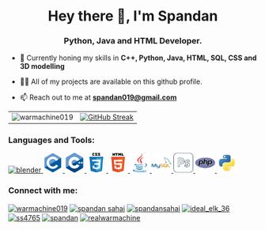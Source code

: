 <h1 align="center">Hey there 👋, I'm Spandan</h1>
<h3 align="center">Python, Java and HTML Developer.</h3>

- 🚀 Currently honing my skills in **C++, Python, Java, HTML, SQL, CSS and 3D modelling**

- 👨‍💻 All of my projects are available on this github profile.

- 📫 Reach out to me at **spandan019@gmail.com**

<table style="border-collapse: collapse; border: none;">
    <tr>
        <td style="border: none;">
            <img src="https://github-readme-stats.vercel.app/api?username=warmachine019&show_icons=true&theme=transparent&hide_border=True" alt="warmachine019" />
        </td>
        <td style="border: none;">
            <a href="https://git.io/streak-stats">
                <img src="https://github-readme-streak-stats.herokuapp.com?user=Warmachine019&theme=transparent&hide_border=true&short_numbers=true&date_format=j%20M%5B%20Y%5D" alt="GitHub Streak" />
            </a>
        </td>
    </tr>
</table>

<h3 align="left">Languages and Tools:</h3>
<p align="left"> <a href="https://www.blender.org/" target="_blank" rel="noreferrer"> <img src="https://download.blender.org/branding/community/blender_community_badge_white.svg" alt="blender" width="40" height="40"/> </a> <a href="https://www.cprogramming.com/" target="_blank" rel="noreferrer"> <img src="https://raw.githubusercontent.com/devicons/devicon/master/icons/c/c-original.svg" alt="c" width="40" height="40"/> </a> <a href="https://www.w3schools.com/cpp/" target="_blank" rel="noreferrer"> <img src="https://raw.githubusercontent.com/devicons/devicon/master/icons/cplusplus/cplusplus-original.svg" alt="cplusplus" width="40" height="40"/> </a> <a href="https://www.w3schools.com/css/" target="_blank" rel="noreferrer"> <img src="https://raw.githubusercontent.com/devicons/devicon/master/icons/css3/css3-original-wordmark.svg" alt="css3" width="40" height="40"/> </a> <a href="https://www.w3.org/html/" target="_blank" rel="noreferrer"> <img src="https://raw.githubusercontent.com/devicons/devicon/master/icons/html5/html5-original-wordmark.svg" alt="html5" width="40" height="40"/> </a> <a href="https://www.java.com" target="_blank" rel="noreferrer"> <img src="https://raw.githubusercontent.com/devicons/devicon/master/icons/java/java-original.svg" alt="java" width="40" height="40"/> </a> <a href="https://www.mysql.com/" target="_blank" rel="noreferrer"> <img src="https://raw.githubusercontent.com/devicons/devicon/master/icons/mysql/mysql-original-wordmark.svg" alt="mysql" width="40" height="40"/> </a> <a href="https://www.photoshop.com/en" target="_blank" rel="noreferrer"> <img src="https://raw.githubusercontent.com/devicons/devicon/master/icons/photoshop/photoshop-line.svg" alt="photoshop" width="40" height="40"/> </a> <a href="https://www.php.net" target="_blank" rel="noreferrer"> <img src="https://raw.githubusercontent.com/devicons/devicon/master/icons/php/php-original.svg" alt="php" width="40" height="40"/> </a> <a href="https://www.python.org" target="_blank" rel="noreferrer"> <img src="https://raw.githubusercontent.com/devicons/devicon/master/icons/python/python-original.svg" alt="python" width="40" height="40"/> </a> </p>

<h3 align="left">Connect with me:</h3>
<p align="left">
<a href="https://twitter.com/warmachine019" target="blank"><img align="center" src="https://raw.githubusercontent.com/rahuldkjain/github-profile-readme-generator/master/src/images/icons/Social/twitter.svg" alt="warmachine019" height="30" width="40" /></a>
<a href="https://linkedin.com/in/spandan sahai" target="blank"><img align="center" src="https://raw.githubusercontent.com/rahuldkjain/github-profile-readme-generator/master/src/images/icons/Social/linked-in-alt.svg" alt="spandan sahai" height="30" width="40" /></a>
<a href="https://instagram.com/spandansahai" target="blank"><img align="center" src="https://raw.githubusercontent.com/rahuldkjain/github-profile-readme-generator/master/src/images/icons/Social/instagram.svg" alt="spandansahai" height="30" width="40" /></a>
<a href="https://www.codechef.com/users/ideal_elk_36" target="blank"><img align="center" src="https://cdn.jsdelivr.net/npm/simple-icons@3.1.0/icons/codechef.svg" alt="ideal_elk_36" height="30" width="40" /></a>
<a href="https://www.hackerrank.com/ss4765" target="blank"><img align="center" src="https://raw.githubusercontent.com/rahuldkjain/github-profile-readme-generator/master/src/images/icons/Social/hackerrank.svg" alt="ss4765" height="30" width="40" /></a>
<a href="https://www.leetcode.com/spandan" target="blank"><img align="center" src="https://raw.githubusercontent.com/rahuldkjain/github-profile-readme-generator/master/src/images/icons/Social/leet-code.svg" alt="spandan" height="30" width="40" /></a>
<a href="https://discord.gg/realwarmachine" target="blank"><img align="center" src="https://raw.githubusercontent.com/rahuldkjain/github-profile-readme-generator/master/src/images/icons/Social/discord.svg" alt="realwarmachine" height="30" width="40" /></a>
</p>

